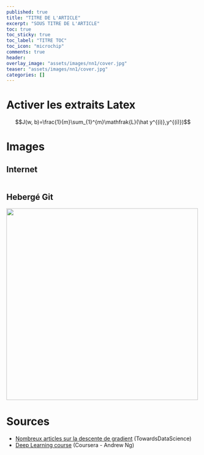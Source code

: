 ```yaml
---
published: true
title: "TITRE DE L'ARTICLE"
excerpt: "SOUS TITRE DE L'ARTICLE"
toc: true
toc_sticky: true
toc_label: "TITRE TOC"
toc_icon: "microchip"
comments: true
header:
overlay_image: "assets/images/nn1/cover.jpg"
teaser: "assets/images/nn1/cover.jpg"
categories: []
---
```


# Activer les extraits Latex
<script type="text/javascript" async
src="https://cdn.mathjax.org/mathjax/latest/MathJax.js?config=TeX-MML-AM_CHTML">
</script>

$$J(w, b)=\frac{1}{m}\sum_{1}^{m}\mathfrak{L}(\hat y^{(i)},y^{(i)})$$

# Images
## Internet
<img src="https://cdn-images-1.medium.com/max/1600/1*f9a162GhpMbiTVTAua_lLQ.png" alt="" class="center">

## Hebergé Git
<img src="{{ site.url }}{{ site.baseurl }}/assets/images/docker/VM-containers.png" alt="" class="center" width="500">


# Sources
- <a href="https://towardsdatascience.com/its-only-natural-an-excessively-deep-dive-into-natural-gradient-optimization-75d464b89dbb" target="_blank">Nombreux articles sur la descente de gradient</a> (TowardsDataScience) 
- <a href="https://www.coursera.org/learn/neural-networks-deep-learning/home/welcome" target="_blank">Deep Learning course</a> (Coursera - Andrew Ng)
